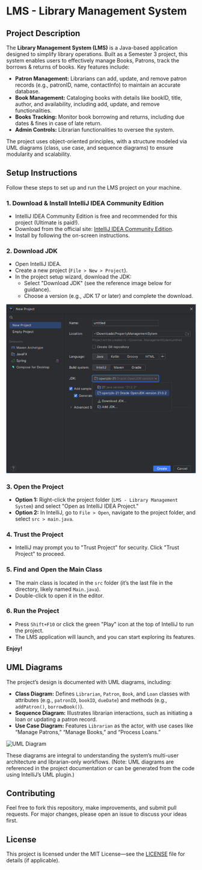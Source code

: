 # LMS - Library Management System

## Project Description
The **Library Management System (LMS)** is a Java-based application designed to simplify library operations. Built as a Semester 3 project, this system enables users to effectively manage Books, Patrons, track the borrows & returns of books. Key features include:

- **Patron Management:** Librarians can add, update, and remove patron records (e.g., patronID, name, contactInfo) to maintain an accurate database.
- **Book Management:** Cataloging books with details like bookID, title, author, and availability, including add, update, and remove functionalities.
- **Books Tracking:** Monitor book borrowing and returns, including due dates & fines in case of late return.
- **Admin Controls:** Librarian functionalities to oversee the system.

The project uses object-oriented principles, with a structure modeled via UML diagrams (class, use case, and sequence diagrams) to ensure modularity and scalability.

## Setup Instructions
Follow these steps to set up and run the LMS project on your machine.

### 1. Download & Install IntelliJ IDEA Community Edition
- IntelliJ IDEA Community Edition is free and recommended for this project (Ultimate is paid!).
- Download from the official site: [IntelliJ IDEA Community Edition](https://www.jetbrains.com/idea/download/).
- Install by following the on-screen instructions.

### 2. Download JDK
- Open IntelliJ IDEA.
- Create a new project (`File > New > Project`).
- In the project setup wizard, download the JDK:
  - Select "Download JDK" (see the reference image below for guidance).
  - Choose a version (e.g., JDK 17 or later) and complete the download.

![Downloading JDK](Downloading%20JDK.png)

### 3. Open the Project
- **Option 1:** Right-click the project folder (`LMS - Library Management System`) and select "Open as IntelliJ IDEA Project."
- **Option 2:** In IntelliJ, go to `File > Open`, navigate to the project folder, and select `src > main.java`.

### 4. Trust the Project
- IntelliJ may prompt you to "Trust Project" for security. Click "Trust Project" to proceed.

### 5. Find and Open the Main Class
- The main class is located in the `src` folder (it’s the last file in the directory, likely named `Main.java`).
- Double-click to open it in the editor.

### 6. Run the Project
- Press `Shift+F10` or click the green "Play" icon at the top of IntelliJ to run the project.
- The LMS application will launch, and you can start exploring its features.

**Enjoy!**

## UML Diagrams
The project’s design is documented with UML diagrams, including:
- **Class Diagram:** Defines `Librarian`, `Patron`, `Book`, and `Loan` classes with attributes (e.g., `patronID`, `bookID`, `dueDate`) and methods (e.g., `addPatron()`, `borrowBook()`).
- **Sequence Diagram:** Illustrates librarian interactions, such as initiating a loan or updating a patron record.
- **Use Case Diagram:** Features `Librarian` as the actor, with use cases like “Manage Patrons,” “Manage Books,” and “Process Loans.”

![UML Diagram](ProjectUML.png)

These diagrams are integral to understanding the system’s multi-user architecture and librarian-only workflows. (Note: UML diagrams are referenced in the project documentation or can be generated from the code using IntelliJ’s UML plugin.)
## Contributing
Feel free to fork this repository, make improvements, and submit pull requests. For major changes, please open an issue to discuss your ideas first.

## License
This project is licensed under the MIT License—see the [LICENSE](LICENSE) file for details (if applicable).
